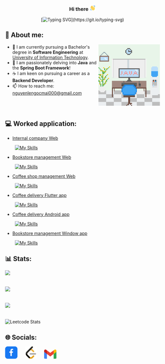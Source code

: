 <h3 align="center"> Hi there <img src="gif/wave-hi.gif" width="20">  </h3>
<div align="center">

[![Typing SVG](https://readme-typing-svg.demolab.com?font=Fira+Code&pause=1000&center=true&multiline=true&random=false&width=435&height=80&lines=My+name+is+Mai%2C;a+hardworking+developer;always+eager+to+learn+new+things.)](https://git.io/typing-svg)
</div>

## 🔎 About me:

<div>
  <img align="right" alt="About me" width="200" src="./image/about.png">
  <div> 
    <ul>
      <li>🔭 I am currently pursuing a Bachelor's degree in <strong>Software Engineering</strong> at <a href="https://uit.edu.vn">University of Information Technology</a>.</li>
      <li>🌱 I am passionately delving into <strong>Java</strong> and the <strong>Spring Boot Framework</strong>!</li>
      <li>☕ I am keen on pursuing a career as a <strong>Backend Developer</strong>.</li>
      <li>📫 How to reach me: <a href="mailto:nguyenlengocmai000@gmail.com">nguyenlengocmai000@gmail.com</a></li>
    </ul>
  </div>
  <br></br>
</div>


## 💻 Worked application:
- [Internal company Web](https://github.com/NLNM-0-0/company-internal-web)

 &nbsp;&nbsp;&nbsp;&nbsp;&nbsp;&nbsp;&nbsp;&nbsp;[![My Skills](https://skillicons.dev/icons?i=java,spring,mysql,gmail)](https://skillicons.dev)
- [Bookstore management Web](https://github.com/NLNM-0-0/book-store-web)

 &nbsp;&nbsp;&nbsp;&nbsp;&nbsp;&nbsp;&nbsp;&nbsp;[![My Skills](https://skillicons.dev/icons?i=golang,mysql,gmail,docker)](https://skillicons.dev)
- [Coffee shop management Web](https://github.com/NLNM-0-0/SE100.O12-coffee-shop-management)

 &nbsp;&nbsp;&nbsp;&nbsp;&nbsp;&nbsp;&nbsp;&nbsp;[![My Skills](https://skillicons.dev/icons?i=golang,mysql,docker)](https://skillicons.dev)
 - [Coffee delivery Flutter app](https://github.com/NLNM-0-0/SE346.N21_coffee_shop)

 &nbsp;&nbsp;&nbsp;&nbsp;&nbsp;&nbsp;&nbsp;&nbsp;[![My Skills](https://skillicons.dev/icons?i=flutter,dart,firebase)](https://skillicons.dev)
 - [Coffee delivery Android app](https://github.com/NLNM-0-0/SE114.N21_coffee-shop_native)

 &nbsp;&nbsp;&nbsp;&nbsp;&nbsp;&nbsp;&nbsp;&nbsp;[![My Skills](https://skillicons.dev/icons?i=java,firebase)](https://skillicons.dev)
  - [Bookstore management Window app](https://github.com/NLNM-0-0/BookManagement)

 &nbsp;&nbsp;&nbsp;&nbsp;&nbsp;&nbsp;&nbsp;&nbsp;[![My Skills](https://skillicons.dev/icons?i=cs)](https://skillicons.dev)

## 📊 Stats:
![](https://github-readme-stats.vercel.app/api?username=NLNM-0-0&theme=darcula&hide_border=false&include_all_commits=true&count_private=false)<br/>
<br></br>
![](https://github-readme-streak-stats.herokuapp.com/?user=NLNM-0-0&theme=darcula&hide_border=false)<br/>
<br></br>
![](https://github-readme-stats.vercel.app/api/top-langs/?username=NLNM-0-0&theme=darcula&hide_border=false&include_all_commits=true&count_private=true&layout=compact)</br>
<br></br>
![Leetcode Stats](https://leetcard.jacoblin.cool/NLNM-0-0?theme=dark)

## 🌐 Socials:
<div>
<a href="https://www.facebook.com/lengocmai.nguyen.13" target="blank"><img src="./image/facebook.svg" alt="Facebook" height="40" width="40" /></a>
&nbsp;&nbsp;&nbsp;&nbsp;
<a href="https://www.leetcode.com/nlnm-0-0" target="blank"><img src="./image/leetcode.svg" alt="LeetCode" height="40" width="40" /></a>
&nbsp;&nbsp;&nbsp;&nbsp;
<a href="mailto:nguyenlengocmai000@gmail.com" target="blank"><img src="./image/gmail.svg" alt="Email" height="30" width="40" /></a>
</div>

